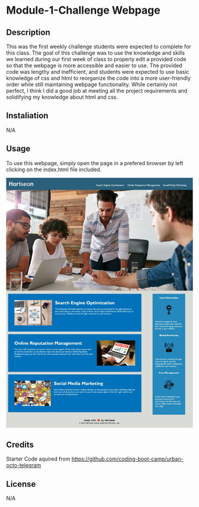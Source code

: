 # Module-1-Challenge Webpage

## Description
This was the first weekly challenge students were expected to complete for this class. The goal of this challenge was to use the knowledge and skills we learned during our first week of class to properly edit a provided code so that the webpage is more accessible and easier to use. The provided code was lengthy and inefficient, and students were expected to use basic knowledge of css and html to reorganize the code into a more user-friendly order while still maintaining webpage functionality. While certainly not perfect, I think I did a good job at meeting all the project requirements and solidifying my knowledge about html and css.

## Instaliation
N/A

## Usage
To use this webpage, simply open the page in a prefered browser by left clicking on the index.html file included.

![Horiseon-Webpage](urban-octo-telegram-main/Develop/assets/images/Horiseon-Webpage.jpeg)

## Credits
Starter Code aquired from https://github.com/coding-boot-camp/urban-octo-telegram

## License
N/A